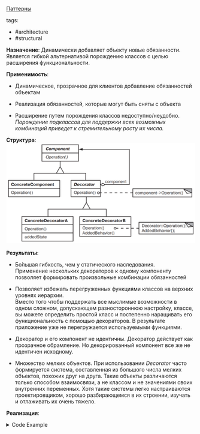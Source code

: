 [Паттерны](../../Patterns.md)

tags:

- #architecture
- #structural

**Назначение**: Динамически добавляет объекту новые обязанности. Является гибкой альтернативой порождению классов с целью расширения функциональности.

**Применимость**:

- Динамическое, прозрачное для клиентов добавление обязанностей объектам

- Реализация обязанностей, которые могут быть сняты с объекта

- Расширение путем порождения классов недоступно/неудобно.  
  _Порождение подклассов для поддержки всех возможных комбинаций приведет к стремительному росту их числа._

**Структура**:
<img src="./Decorator.png" alt="Decorator Structure">

**Результаты**:

- Бо́льшая гибкость, чем у статического наследования.  
  Применение нескольких декораторов к одному компоненту позволяет формировать произвольные комбинации обязанностей

- Позволяет избежать перегруженных функциями классов на верхних уровнях иерархии.  
  Вместо того чтобы поддержать все мыслимые возможности в одном сложном, допускающем разностороннюю настройку, классе, вы можете определить простой класс и постепенно наращивать его функциональность с помощью декораторов. В результате приложение уже не перегружается используемыми функциями.

- Декоратор и его компонент не идентичны. Декоратор действует как прозрачное обрамление. Но декорированный компонент все же не идентичен исходному.

- Множество мелких объектов. При использовании _Decorator_ часто формируется система, составленная из большого числа мелких объектов, похожих друг на друга. Такие объекты различаются только способом взаимосвязи, а не классом и не значениями своих внутренних переменных. Хотя такие системы легко настраиваются проектировщиком, хорошо разбирающемся в их строении, изучать и отлаживать их очень тяжело.

**Реализация**:

<details>
<summary>Code Example</summary>

```js
class VisualComponent {
	constructor() {}
	draw() {}
	resize() {}
	// ...
}

class Decorator extends VisualComponent {
	constructor(component) {
		super();
		this.component = component;
	}

	draw() {
		this.component.draw();
	}
	resize() {
		this.component.resize();
	}
}

class BorderedDecorator extends Decorator {
	constructor(component, width) {
		super(component);
		this.width = width;
	}

	drawBorder(width) {}

	draw() {
		this.component.draw();
		this.drawBorder(this.width);
	}
}

class ScrollDecorator extends Decorator {}
class DropShadowDecorator extends Decorator {}

// Usage (Compose)

class Window {
	// ...
	setContents(component) {}
	// ...
}
class TextView extends VisualComponent {
	constructor() {
		super();
	}
}

const window = new Window();
const textView = new TextView();

// default
window.setContents(textView);

// with Scroll and Border
window.setContents(new BorderedDecorator(new ScrollDecorator(textView), 1));
```

</details>
